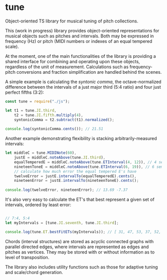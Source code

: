 # tune
Object-oriented TS library for musical tuning of pitch collections.

This (work in progress) library provides object-oriented representations for musical objects such as pitches and intervals. 
Both may be expressed in frequency (Hz) or pitch (MIDI numbers or indexes of an equal tempered scale).

At the moment, one of the main functionalities of the library is providing a shared interface for combining and operating upon these objects, regardless of the unit of measurement. Calculations such as frequency-pitch conversions and fraction simplification are handled behind the scenes.

A simple example is calculating the *syntonic comma*, the octave-normalized difference between the intervals of a just major third (5:4 ratio) and four just perfect fifths (3:2):

```javascript
const tune = require("./js");

let t1 = tune.JI.third,
    t2 = tune.JI.fifth.multiply(4),
    syntonicComma = t2.subtract(t1).normalized();
    
console.log(syntonicComma.cents()); // 21.51
```
Another example demonstrating flexibility is stacking arbitrarily-measured intervals:
```javascript
let middleC = tune.MIDINote(60),
    justE = middleC.noteAbove(tune.JI.third),
    equalTemperedE = middleC.noteAbove(tune.ETInterval(4, 12)), // 4 semitones in 12-ET
    nineteenToneE = middleC.noteAbove(tune.ETInterval(6, 19)), // 6 semitones in 19-ET
    // calculate how much error the equal tempered E's have
    twelveError = justE.intervalTo(equalTemperedE).cents(),
    nineteenError = justE.intervalTo(nineteenToneE).cents();
    
console.log(twelveError, nineteenError); // 13.69 -7.37
```
It's also very easy to calculate the ET's that best represent a given set of intervals, ordered by least error:

```javascript

// 7:4, 5:4
let myIntervals = [tune.JI.seventh, tune.JI.third]; 

console.log(tune.ET.bestFitETs(myIntervals)); // [ 31, 47, 53, 37, 52, 46, 41, 43, 25, 50 ]


```

Chords (interval structures) are stored as acyclic connected graphs with parallel directed edges, where intervals are represented as edges and pitches as vertices.
They may be stored with or without information as to level of transposition.

The library also includes utility functions such as those for adaptive tuning and scale/chord generation.
